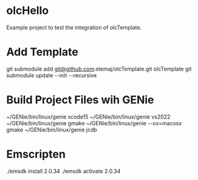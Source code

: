 # olcHello
Example project to test the integration of olcTemplate.

# Add Template
git submodule add git@github.com:stemaj/olcTemplate.git olcTemplate
git submodule update --init --recursive

# Build Project Files wih GENie
~/GENie/bin/linux/genie xcode15
~/GENie/bin/linux/genie vs2022
~/GENie/bin/linux/genie gmake
~/GENie/bin/linux/genie --os=macosx gmake
~/GENie/bin/linux/genie jcdb

# Emscripten
./emsdk install 2.0.34
./emsdk activate 2.0.34